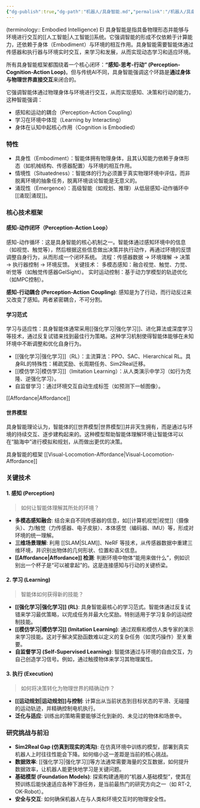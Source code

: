 ```yaml
---
{"dg-publish":true,"dg-path":"机器人/具身智能.md","permalink":"/机器人/具身智能/","dgPassFrontmatter":true,"noteIcon":"","created":"2025-04-02T00:27:38.000+08:00","updated":"2025-08-28T21:53:12.913+08:00"}
---
```



(terminology:: Embodied Intelligence)   EI 
具身智能是指具备物理形态并能够与环境进行交互的[[人工智能\|人工智能]]系统。它强调智能的形成不仅依赖于计算能力，还依赖于身体（Embodiment）与环境的相互作用。具身智能需要智能体通过传感器和执行器与环境实时交互，来学习和发展，从而实现动态学习和适应环境。

所有具身智能框架都围绕着一个核心闭环：**“感知-思考-行动” (Perception-Cognition-Action Loop)**。但与传统AI不同，具身智能强调这个环路是**通过身体与物理世界直接交互**来闭合的。


它强调智能体通过物理身体与环境进行交互，从而实现感知、决策和行动的能力，这种智能强调：
- 感知和运动的耦合（Perception-Action Coupling）
- 学习在环境中体现（Learning by Interacting）
- 身体在认知中起核心作用（Cognition is Embodied）

### 特性
- 具身性（Embodiment）：智能体拥有物理身体，且其认知能力依赖于身体形态（如机械结构、传感器配置）与环境的相互作用。
- 情境性（Situatedness）：智能体的行为必须置于真实物理环境中评估，而非脱离环境的抽象任务，脱离环境谈论智能是无意义的。
- 涌现性（Emergence）：高级智能（如规划、推理）从低层感知-动作循环中[[涌现\|涌现]]。

### 核心技术框架
#### 感知-动作闭环（Perception-Action Loop）
感知-动作循环：这是具身智能的核心机制之一。智能体通过感知环境中的信息（如视觉、触觉等），然后根据这些信息做出决策并执行动作，再通过环境的反馈调整自身行为，从而形成一个闭环系统。
流程：传感器数据 → 环境理解 → 决策 → 执行器控制 → 环境反馈。
关键技术：
    多模态感知：融合视觉、触觉、力觉、听觉等（如触觉传感器GelSight）。
    实时运动控制：基于动力学模型的轨迹优化（如MPC控制）。


**感知-行动耦合 (Perception-Action Coupling)**: 感知是为了行动，而行动反过来又改变了感知。两者紧密耦合，不可分割。

#### 学习范式
学习与适应性：具身智能体通常采用[[强化学习\|强化学习]]、进化算法或深度学习等技术，通过反复试错来找到最佳行为策略。这种学习机制使得智能体能够在未知环境中不断调整和优化自身行为。
- [[强化学习\|强化学习]]（RL）：主流算法：PPO、SAC、Hierarchical RL。具身RL的特殊性：稀疏奖励、长周期任务、Sim2Real迁移。
- [[模仿学习\|模仿学习]]（Imitation Learning）：从人类演示中学习（如行为克隆、逆强化学习）。
- 自监督学习：通过环境交互自动生成标签（如预测下一帧图像）。


[[Affordance\|Affordance]]

#### 世界模型
具身智能理论认为，智能体的[[世界模型\|世界模型]]并非天生拥有，而是通过与环境的持续交互、逐步建构起来的。这种模型帮助智能体理解环境让智能体可以在“脑海中”进行模拟和规划，从而做出更优的决策。


具身智能的框架
[[Visual-Locomotion-Affordance\|Visual-Locomotion-Affordance]]

### 关键技术
#### 1. 感知 (Perception)
> 如何让智能体理解其所处的环境？

- **多模态感知融合**: 结合来自不同传感器的信息，如[[计算机视觉\|视觉]]（摄像头）、力/触觉（力传感器、电子皮肤）、本体感觉（编码器、IMU）等，形成对环境的统一理解。
- **三维场景理解**: 利用 [[SLAM\|SLAM]]、NeRF 等技术，从传感器数据中重建三维环境，并识别出物体的几何形状、位置和语义信息。
- **[[Affordance\|Affordance]] 检测**: 判断环境中物体“能用来做什么”，例如识别出一个杯子是“可以被拿起”的。这是连接感知与行动的关键桥梁。

#### 2. 学习 (Learning)
> 智能体如何获得新的技能？

- **[[强化学习\|强化学习]] (RL)**: 具身智能最核心的学习范式。智能体通过反复试错来学习最优策略，以完成任务并最大化奖励。特别适用于学习复杂的运动控制技能。
- **[[模仿学习\|模仿学习]] (Imitation Learning)**: 通过观察和模仿人类专家的演示来学习技能。这对于解决奖励函数难以定义的复杂任务（如灵巧操作）至关重要。
- **自监督学习 (Self-Supervised Learning)**: 智能体通过与环境的自由交互，为自己创造学习信号。例如，通过触摸物体来学习其物理属性。

#### 3. 执行 (Execution)
> 如何将决策转化为物理世界的精确动作？

- **[[运动规划\|运动规划]]与控制**: 计算出从当前状态到目标状态的平滑、无碰撞的运动轨迹，并精确控制电机执行。
- **泛化与适应**: 训练出的策略需要能够泛化到新的、未见过的物体和场景中。

### 研究挑战与前沿

- **Sim2Real Gap (仿真到现实的鸿沟)**: 在仿真环境中训练的模型，部署到真实机器人上时往往性能会下降。如何缩小这一差距是当前的核心挑战。
- **数据效率**: [[强化学习\|强化学习]]等方法通常需要海量的交互数据，如何提升数据效率，让机器人能更快地学习是关键问题。
- **基础模型 (Foundation Models)**: 探索构建通用的“机器人基础模型”，使其在预训练后能快速适应各种下游任务，是当前最热门的研究方向之一（如 RT-2, OK-Robot）。
- **安全与交互**: 如何确保机器人在与人类和环境交互时的物理安全性。

